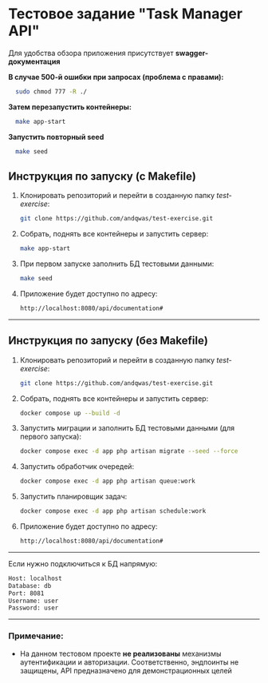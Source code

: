 # Тестовое задание "Task Manager API"

Для удобства обзора приложения присутствует **swagger-документация**

**В случае 500-й ошибки при запросах (проблема с правами):**
 ```bash
   sudo chmod 777 -R ./
```
**Затем перезапустить контейнеры:**
 ```bash
   make app-start
```
**Запустить повторный seed**
 ```bash
   make seed
```

## Инструкция по запуску (с Makefile)

1. Клонировать репозиторий и перейти в созданную папку *test-exercise*:
    ```bash
    git clone https://github.com/andqwas/test-exercise.git
    ```
2. Собрать, поднять все контейнеры и запустить сервер:
    ```bash
    make app-start
    ```
3. При первом запуске заполнить БД тестовыми данными:
     ```bash
    make seed
    ```
4. Приложение будет доступно по адресу:
    ```bash
    http://localhost:8080/api/documentation#
    ```
---

## Инструкция по запуску (без Makefile)

1. Клонировать репозиторий и перейти в созданную папку *test-exercise*:
    ```bash
    git clone https://github.com/andqwas/test-exercise.git
    ```
2. Собрать, поднять все контейнеры и запустить сервер:
    ```bash
    docker compose up --build -d
    ```
3. Запустить миграции и заполнить БД тестовыми данными (для первого запуска):
    ```bash
   docker compose exec -d app php artisan migrate --seed --force
   ```
4. Запустить обработчик очередей:
    ```bash
   docker compose exec -d app php artisan queue:work
    ```
5. Запустить планировщик задач:
    ```bash
   docker compose exec -d app php artisan schedule:work
    ```
6. Приложение будет доступно по адресу:
    ```bash
    http://localhost:8080/api/documentation#
    ```
---

Если нужно подключиться к БД напрямую:
```bash
Host: localhost
Database: db
Port: 8081
Username: user
Password: user
```

---
### Примечание:
- На данном тестовом проекте **не реализованы** механизмы аутентификации и авторизации. Соответственно, эндпоинты не защищены, API предназначено для демонстрационных целей
